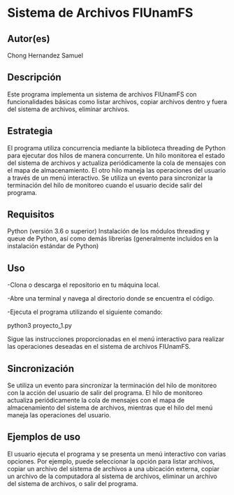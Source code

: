 # Sistema de Archivos FIUnamFS
## Autor(es)
Chong Hernandez Samuel

## Descripción
Este programa implementa un sistema de archivos FIUnamFS con funcionalidades básicas como listar archivos, copiar archivos dentro y fuera del sistema de archivos, eliminar archivos.

## Estrategia
El programa utiliza concurrencia mediante la biblioteca threading de Python para ejecutar dos hilos de manera concurrente. 
Un hilo monitorea el estado del sistema de archivos y actualiza periódicamente la cola de mensajes con el mapa de almacenamiento. El otro hilo maneja las operaciones del usuario a través de un menú interactivo. Se utiliza un evento para sincronizar la terminación del hilo de monitoreo cuando el usuario decide salir del programa.

## Requisitos
Python (versión 3.6 o superior)
Instalación de los módulos threading y queue de Python, así como demás librerías (generalmente incluidos en la instalación estándar de Python)

## Uso

-Clona o descarga el repositorio en tu máquina local.

-Abre una terminal y navega al directorio donde se encuentra el código.

-Ejecuta el programa utilizando el siguiente comando:

python3 proyecto_1.py

Sigue las instrucciones proporcionadas en el menú interactivo para realizar las operaciones deseadas en el sistema de archivos FIUnamFS.

## Sincronización
Se utiliza un evento para sincronizar la terminación del hilo de monitoreo con la acción del usuario de salir del programa.
El hilo de monitoreo actualiza periódicamente la cola de mensajes con el mapa de almacenamiento del sistema de archivos, mientras que el hilo del menú maneja las operaciones del usuario.

## Ejemplos de uso

El usuario ejecuta el programa y se presenta un menú interactivo con varias opciones. 
Por ejemplo, puede seleccionar la opción para listar archivos, copiar un archivo del sistema de archivos a una ubicación externa, 
copiar un archivo de la computadora al sistema de archivos, eliminar un archivo del sistema de archivos, o salir del programa.


